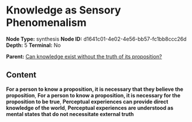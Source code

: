 # Knowledge as Sensory Phenomenalism

**Node Type:** synthesis
**Node ID:** d1641c01-4e02-4e56-bb57-fc1bb8ccc26d
**Depth:** 5
**Terminal:** No

**Parent:** [Can knowledge exist without the truth of its proposition?](can-knowledge-exist-without-the-truth-of-its-proposition-antithesis-6f2925b0-915a-41d4-94a0-bc99bdf48dfa.md)

## Content

**For a person to know a proposition, it is necessary that they believe the proposition**, **For a person to know a proposition, it is necessary for the proposition to be true**, **Perceptual experiences can provide direct knowledge of the world**, **Perceptual experiences are understood as mental states that do not necessitate external truth**
